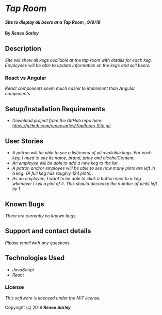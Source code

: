 # _Tap Room_

#### _Site to display all beers at a Tap Room , 9/9/18_

#### By _**Renee Sarley**_

## Description

_Site will show all kegs available at the tap room with details for each keg. Employees will be able to update information on the kegs and sell beers._

### React vs Angular
_React components seem much easier to implement than Angular components_


## Setup/Installation Requirements

* _Download project from the GitHub repo here: https://github.com/reneesarley/TapRoom-Site.git_

## User Stories

* _A patron will be able to see a list/menu of all available kegs. For each keg, I need to see its name, brand, price and alcoholContent._
* _An employee will be able to add a new keg to the list_
* _A patron and/or employee will be able to see how many pints are left in a keg. (A full keg has roughly 124 pints)._
* _As an employee, I want to be able to click a button next to a keg whenever I sell a pint of it. This should decrease the number of pints left by 1._

## Known Bugs

_There are currently no known bugs._

## Support and contact details

_Please email with any questions._

## Technologies Used

* _JavaScript_
* _React_

### License

*This software is licensed under the MIT license.*

Copyright (c) 2018 **_Renee Sarley_**
